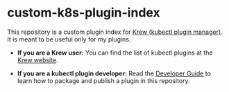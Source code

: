 # custom-k8s-plugin-index

This repository is a custom plugin index for [Krew (kubectl plugin
manager)][krew-site]. It is meant to be useful only for my plugins.

- **If you are a Krew user:** You can find the list of kubectl plugins at the
  [Krew website](http://krew.sigs.k8s.io/plugins).

- **If you are a kubectl plugin developer:** Read the [Developer
  Guide][dev-guide] to learn how to package and publish a plugin in this
  repository.

[krew-site]: https://krew.sigs.k8s.io/
[krew-repo]: http://sigs.k8s.io/krew
[dev-guide]: https://krew.sigs.k8s.io/docs/developer-guide/